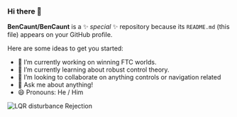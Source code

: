 ### Hi there 👋


**BenCaunt/BenCaunt** is a ✨ _special_ ✨ repository because its `README.md` (this file) appears on your GitHub profile.

Here are some ideas to get you started:

- 🔭 I’m currently working on winning FTC worlds.
- 🌱 I’m currently learning about robust control theory.
- 👯 I’m looking to collaborate on anything controls or navigation related
- 💬 Ask me about anything!
- 😄 Pronouns: He / Him 

![LQR disturbance Rejection](https://i.ibb.co/27Fvfdg/LQRdisturbance-Rejection.gif)

